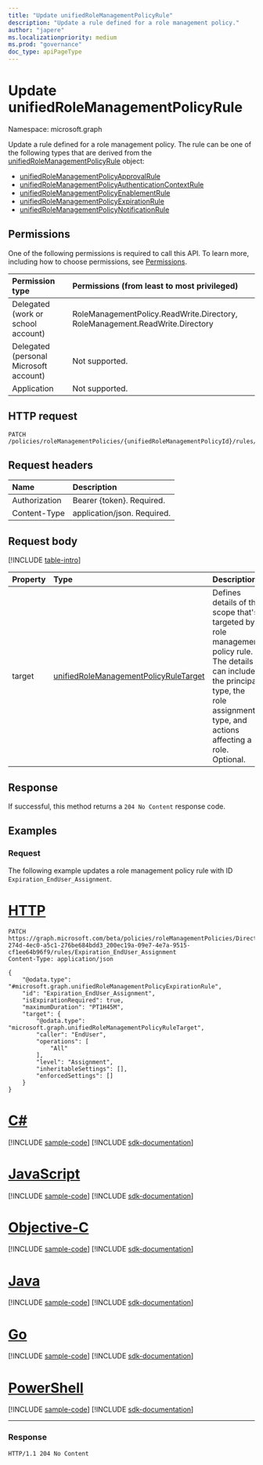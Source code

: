 ```yaml
---
title: "Update unifiedRoleManagementPolicyRule"
description: "Update a rule defined for a role management policy."
author: "japere"
ms.localizationpriority: medium
ms.prod: "governance"
doc_type: apiPageType
---
```


# Update unifiedRoleManagementPolicyRule
Namespace: microsoft.graph

Update a rule defined for a role management policy. The rule can be one of the following types that are derived from the [unifiedRoleManagementPolicyRule](../resources/unifiedrolemanagementpolicyrule.md) object:
+ [unifiedRoleManagementPolicyApprovalRule](../resources/unifiedrolemanagementpolicyapprovalrule.md)
+ [unifiedRoleManagementPolicyAuthenticationContextRule](../resources/unifiedrolemanagementpolicyauthenticationcontextrule.md)
+ [unifiedRoleManagementPolicyEnablementRule](../resources/unifiedrolemanagementpolicyenablementrule.md)
+ [unifiedRoleManagementPolicyExpirationRule](../resources/unifiedrolemanagementpolicyexpirationrule.md)
+ [unifiedRoleManagementPolicyNotificationRule](../resources/unifiedrolemanagementpolicynotificationrule.md)

## Permissions
One of the following permissions is required to call this API. To learn more, including how to choose permissions, see [Permissions](/graph/permissions-reference).

|Permission type|Permissions (from least to most privileged)|
|:---|:---|
|Delegated (work or school account)|RoleManagementPolicy.ReadWrite.Directory, RoleManagement.ReadWrite.Directory|
|Delegated (personal Microsoft account)|Not supported.|
|Application|Not supported.|

## HTTP request

<!-- {
  "blockType": "ignored"
}
-->
``` http
PATCH /policies/roleManagementPolicies/{unifiedRoleManagementPolicyId}/rules/{unifiedRoleManagementPolicyRuleId}
```

## Request headers
|Name|Description|
|:---|:---|
|Authorization|Bearer {token}. Required.|
|Content-Type|application/json. Required.|

## Request body
[!INCLUDE [table-intro](../../includes/update-property-table-intro.md)]

|Property|Type|Description|
|:---|:---|:---|
|target|[unifiedRoleManagementPolicyRuleTarget](../resources/unifiedrolemanagementpolicyruletarget.md)|Defines details of the scope that's targeted by role management policy rule. The details can include the principal type, the role assignment type, and actions affecting a role. Optional.|



## Response

If successful, this method returns a `204 No Content` response code.

## Examples

### Request

The following example updates a role management policy rule with ID `Expiration_EndUser_Assignment`.

# [HTTP](#tab/http)
<!-- {
  "blockType": "request",
  "name": "update_unifiedrolemanagementpolicyrule"
}
-->
``` http
PATCH https://graph.microsoft.com/beta/policies/roleManagementPolicies/DirectoryRole_84841066-274d-4ec0-a5c1-276be684bdd3_200ec19a-09e7-4e7a-9515-cf1ee64b96f9/rules/Expiration_EndUser_Assignment
Content-Type: application/json

{
    "@odata.type": "#microsoft.graph.unifiedRoleManagementPolicyExpirationRule",
    "id": "Expiration_EndUser_Assignment",
    "isExpirationRequired": true,
    "maximumDuration": "PT1H45M",
    "target": {
        "@odata.type": "microsoft.graph.unifiedRoleManagementPolicyRuleTarget",
        "caller": "EndUser",
        "operations": [
            "All"
        ],
        "level": "Assignment",
        "inheritableSettings": [],
        "enforcedSettings": []
    }
}
```
# [C#](#tab/csharp)
[!INCLUDE [sample-code](../includes/snippets/csharp/update-unifiedrolemanagementpolicyrule-csharp-snippets.md)]
[!INCLUDE [sdk-documentation](../includes/snippets/snippets-sdk-documentation-link.md)]

# [JavaScript](#tab/javascript)
[!INCLUDE [sample-code](../includes/snippets/javascript/update-unifiedrolemanagementpolicyrule-javascript-snippets.md)]
[!INCLUDE [sdk-documentation](../includes/snippets/snippets-sdk-documentation-link.md)]

# [Objective-C](#tab/objc)
[!INCLUDE [sample-code](../includes/snippets/objc/update-unifiedrolemanagementpolicyrule-objc-snippets.md)]
[!INCLUDE [sdk-documentation](../includes/snippets/snippets-sdk-documentation-link.md)]

# [Java](#tab/java)
[!INCLUDE [sample-code](../includes/snippets/java/update-unifiedrolemanagementpolicyrule-java-snippets.md)]
[!INCLUDE [sdk-documentation](../includes/snippets/snippets-sdk-documentation-link.md)]

# [Go](#tab/go)
[!INCLUDE [sample-code](../includes/snippets/go/update-unifiedrolemanagementpolicyrule-go-snippets.md)]
[!INCLUDE [sdk-documentation](../includes/snippets/snippets-sdk-documentation-link.md)]

# [PowerShell](#tab/powershell)
[!INCLUDE [sample-code](../includes/snippets/powershell/update-unifiedrolemanagementpolicyrule-powershell-snippets.md)]
[!INCLUDE [sdk-documentation](../includes/snippets/snippets-sdk-documentation-link.md)]

---



### Response
<!-- {
  "blockType": "response",
  "truncated": true
}
-->
```http
HTTP/1.1 204 No Content

```
<!--
{
  "@odata.type": "#microsoft.graph.unifiedRoleManagementPolicyRule",
  "id": "ba9cc2d6-c2d6-ba9c-d6c2-9cbad6c29cba",
  "target": {
    "@odata.type": "microsoft.graph.unifiedRoleManagementPolicyRuleTarget"
  }
}
```
-->
